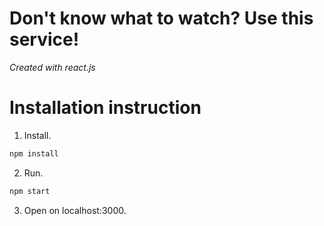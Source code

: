 # Don't know what to watch? Use this service!

_Created with react.js_

# Installation instruction

1. Install.

```bash
npm install
```

2. Run.

```bash
npm start
```

3. Open on localhost:3000.
